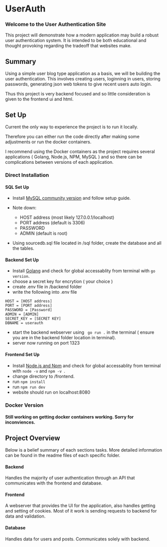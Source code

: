 # UserAuth

### Welcome to the User Authentication Site

This project will demonstrate how a modern application may build a robust user authentication system. It is intended to be both educational and thought provoking regarding the tradeoff that websites make.

## Summary 

Using a simple user blog type application as a basis, we will be building the user authentication. This involves creating users, loginning in users, storing passwords, generating json web tokens to give recent users auto login.

Thus this project is very backend focused and so little consideration is given to the frontend ui and html. 

## Set Up

Current the only way to experience the project is to run it locally. 

Therefore you can either run the code directly after making some adjustments or run the docker containers.

I recommend using the Docker containers as the project requires several applications ( Golang, Node.js, NPM, MySQL ) and so there can be complications between versions of each application.

### Direct Installation

#### SQL Set Up

- Install [MySQL community version](https://dev.mysql.com/downloads/mysql/) and follow setup guide.
- Note down:
    - HOST address (most likely 127.0.0.1/localhost)
    - PORT address (default is 3306)
    - PASSWORD
    - ADMIN (default is root)

- Using sourcedb.sql file located in /sql folder, create the database and all the tables.

#### Backend Set Up

- Install [Golang](https://go.dev/doc/install) and check for global accessablity from terminal with `go version`. 
- choose a secret key for encrytion ( your choice )
- create .env file in /backend folder
- write the following into .env file 
``` 
HOST = [HOST address]
PORT = [PORT address]
PASSWORD = [Password]
ADMIN = [ADMIN]
SECRET_KEY = [SECRET KEY]
DBNAME = userauth
```
- start the backend webserver using ` go run .` in the terminal ( ensure you are in the backend folder location in terminal). 
- server now running on port 1323 

#### Frontend Set Up

- Install [Node.js and Npm](https://docs.npmjs.com/downloading-and-installing-node-js-and-npm) and check for global accessablity from terminal with ` node -v ` and `npm -v `.
- change directory to /frontend.
- run `npm install`
- run `npm run dev` 
- website should run on localhost:8080

### Docker Version

#### Still working on getting docker containers working. Sorry for inconviences.

## Project Overview

Below is a belief summary of each sections tasks. More detailed information can be found in the readme files of each specific folder.

#### Backend 

Handles the majority of user authentication through an API that communicates with the frontend and database.

#### Frontend 

A webserver that provides the UI for the application, also handles getting and setting of cookies. Most of it work is sending requests to backend for data and validation.

#### Database 

Handles data for users and posts. Communicates solely with backend.